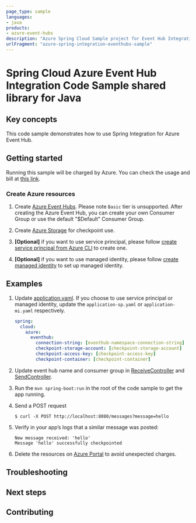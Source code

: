 ```yaml
---
page_type: sample
languages:
- java
products:
- azure-event-hubs
description: "Azure Spring Cloud Sample project for Event Hub Integration client library"
urlFragment: "azure-spring-integration-eventhubs-sample"
---
```


# Spring Cloud Azure Event Hub Integration Code Sample shared library for Java

## Key concepts

This code sample demonstrates how to use Spring Integration for Azure
Event Hub.


## Getting started

Running this sample will be charged by Azure. You can check the usage and bill at
[this link][azure-account].



### Create Azure resources

1.  Create [Azure Event Hubs][create-event-hubs].
    Please note `Basic` tier is unsupported. After creating the Azure Event Hub, you
    can create your own Consumer Group or use the default "$Default" Consumer Group.

1.  Create [Azure Storage][create-azure-storage] for checkpoint use.

1.  **[Optional]** if you want to use service principal, please follow
    [create service principal from Azure CLI][create-sp-using-azure-cli] to create one.

1.  **[Optional]** if you want to use managed identity, please follow
    [create managed identity][create-managed-identity] to set up managed identity.

## Examples

1. Update [application.yaml]. If you choose to use
   service principal or managed identity, update the `application-sp.yaml` or
   `application-mi.yaml` respectively.
    ```yaml
    spring:
      cloud:
        azure:
          eventhub:
            connection-string: [eventhub-namespace-connection-string]
            checkpoint-storage-account: [checkpoint-storage-account]
            checkpoint-access-key: [checkpoint-access-key]
            checkpoint-container: [checkpoint-container]
    ```

1.  Update event hub name and consumer group in
    [ReceiveController][receive-controller] and [SendController][send-controller].
    
1.  Run the `mvn spring-boot:run` in the root of the code sample to get the app running.

1.  Send a POST request

        $ curl -X POST http://localhost:8080/messages?message=hello

1.  Verify in your app’s logs that a similar message was posted:

        New message received: 'hello'
        Message 'hello' successfully checkpointed

1.  Delete the resources on [Azure Portal][azure-portal] to avoid unexpected charges.


## Troubleshooting

## Next steps

## Contributing

[azure-account]: https://azure.microsoft.com/account/
[azure-portal]: https://ms.portal.azure.com/
[create-event-hubs]: https://docs.microsoft.com/azure/event-hubs/
[create-azure-storage]: https://docs.microsoft.com/azure/storage/
[create-managed-identity]: https://github.com/Azure-Samples/azure-spring-boot-samples/blob/main/create-managed-identity.md
[create-sp-using-azure-cli]: https://github.com/Azure-Samples/azure-spring-boot-samples/blob/main/create-sp-using-azure-cli.md
[eventhub-operation]: https://github.com/Azure/azure-sdk-for-java/blob/azure-spring-boot_3.6.0/sdk/spring/azure-spring-integration-eventhubs/src/main/java/com/azure/spring/integration/eventhub/api/EventHubOperation.java

[receive-controller]: https://github.com/Azure-Samples/azure-spring-boot-samples/blob/main/eventhubs/azure-spring-integration-sample-eventhubs/src/main/java/com/azure/spring/sample/eventhubs/ReceiveController.java
[send-controller]: https://github.com/Azure-Samples/azure-spring-boot-samples/blob/main/eventhubs/azure-spring-integration-sample-eventhubs/src/main/java/com/azure/spring/sample/eventhubs/SendController.java
[application.yaml]: https://github.com/Azure-Samples/azure-spring-boot-samples/blob/main/eventhubs/azure-spring-integration-sample-eventhubs/src/main/resources/application.yaml


